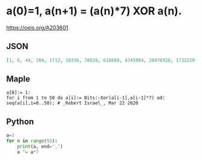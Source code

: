 # a\(0\)\=1, a\(n\+1\) \= \(a\(n\)\*7\) XOR a\(n\)\.
https://oeis.org/A203601
## JSON
```JSON
[1, 6, 44, 280, 1712, 10336, 78528, 610688, 4745984, 28476928, 173222912, 1108678656, 6652604416, 48774012928, 292681859072, 1757200613376, 11780162781184, 70685271916544, 424730711293952, 3116299774853120, 19823698692276224, 120070359807426560, 720738827865423872]
```
## Maple
```Maple
a[0]:= 1:
for i from 1 to 50 do a[i]:= Bits:-Xor(a[i-1],a[i-1]*7) od:
seq(a[i],i=0..50); # _Robert Israel_, Mar 22 2020
```
## Python
```Python
a=1
for n in range(55):
    print(a, end=',')
    a ^= a*7
```
